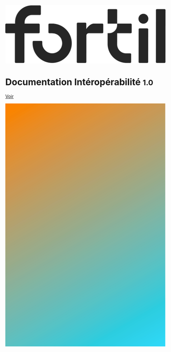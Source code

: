 ![logo](images/logo_fortil.png)

# Documentation Intéropérabilité <small>1.0</small> 

[Voir](home)

<!-- background image -->

![](images/background_cover.png)